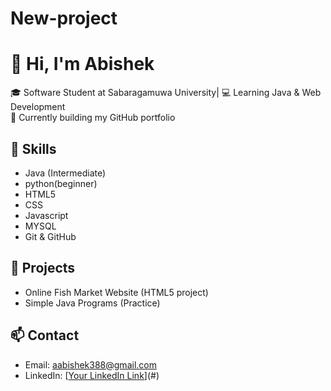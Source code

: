 # New-project
# 👋 Hi, I'm Abishek  

🎓 Software Student at Sabaragamuwa University| 💻 Learning Java & Web Development  
🌱 Currently building my GitHub portfolio  

## 🚀 Skills
- Java (Intermediate)
- python(beginner)
- HTML5
- CSS
- Javascript
- MYSQL
- Git & GitHub  

## 📂 Projects
- Online Fish Market Website (HTML5 project)
- Simple Java Programs (Practice)

## 📫 Contact
- Email: aabishek388@gmail.com
- LinkedIn: [[Your LinkedIn Link](https://www.linkedin.com/in/rajendrakumar-abishek-657bb6316/)](#)
